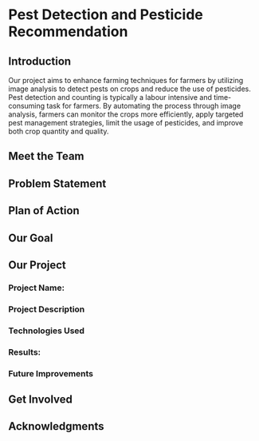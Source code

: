 # Pest Detection and Pesticide Recommendation

## Introduction
Our project aims to enhance farming techniques for farmers by utilizing image analysis to detect pests on crops and reduce the use of pesticides. Pest detection and counting is typically a labour intensive and time-consuming task for farmers. By automating the process through image analysis, farmers can monitor the crops more efficiently, apply targeted pest management strategies, limit the usage of pesticides, and improve both crop quantity and quality.

## Meet the Team

## Problem Statement

## Plan of Action

## Our Goal

## Our Project

### Project Name: 

### Project Description

### Technologies Used

### Results: 

### Future Improvements

## Get Involved

## Acknowledgments
